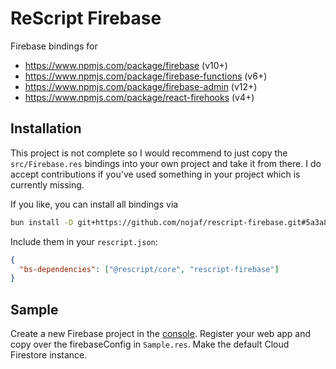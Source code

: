 # ReScript Firebase

Firebase bindings for 

- https://www.npmjs.com/package/firebase (v10+)
- https://www.npmjs.com/package/firebase-functions (v6+)
- https://www.npmjs.com/package/firebase-admin (v12+)
- https://www.npmjs.com/package/react-firehooks (v4+)

## Installation

This project is not complete so I would recommend to just copy the `src/Firebase.res` bindings into your own project and take it from there. I do accept contributions if you've used something in your project which is currently missing.

If you like, you can install all bindings via

```bash
bun install -D git+https://github.com/nojaf/rescript-firebase.git#5a3a80e670cfe6c8fbada6e51a8660b0d8dbcdaf
```

Include them in your `rescript.json`:

```json
{
  "bs-dependencies": ["@rescript/core", "rescript-firebase"]
}
```

## Sample

Create a new Firebase project in the [console](https://console.firebase.google.com).
Register your web app and copy over the firebaseConfig in `Sample.res`.
Make the default Cloud Firestore instance.

